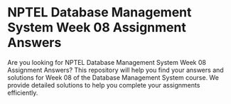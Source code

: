 # NPTEL Database Management System Week 08 Assignment Answers

Are you looking for NPTEL Database Management System Week 08 Assignment Answers? This repository will help you find your answers and solutions for Week 08 of the Database Management System course. We provide detailed solutions to help you complete your assignments efficiently.